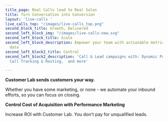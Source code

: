 ```yaml
---
title_page: Real Calls lead to Real Sales
title: Turn Conversation into Conversion
layout: 'live-calls '
live_calls_top: "/images/live-calls_top.png"
second_block_title: Growth, Delivered
second_left_block_img: "/images/live-calls-new.svg"
second_left_block_title: Scale
second_left_block_description: Empower your team with actionable metrics and meaningful
  data
second_left_block2_title: Control
second_left_block2_description: 'Call & Lead campaigns with: Dynamic Parameters, IVR,
  Call Tracking & Routing,  and more'

---
```

**Customer Lab sends customers your way.**

Whether you have some marketing, or none - we automate your inbound efforts, so you can focus on closing.

**Control Cost of Acquisition with Performance Marketing**

Increase ROI with Customer Lab. You don't pay for unqualified leads.